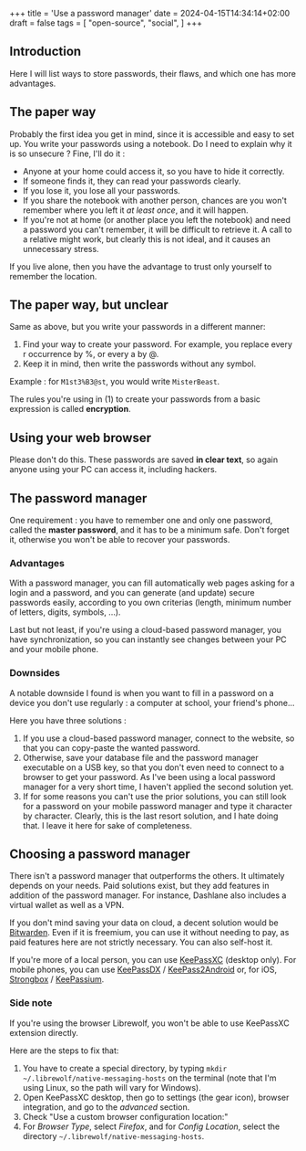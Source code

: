 +++
title = 'Use a password manager'
date = 2024-04-15T14:34:14+02:00
draft = false
tags = [
  "open-source",
  "social",
]
+++

## Introduction

Here I will list ways to store passwords, their flaws, and which one has more advantages.

## The paper way

Probably the first idea you get in mind, since it is accessible and easy to set up.
You write your passwords using a notebook. Do I need to explain why it is so
unsecure ? Fine, I'll do it :
- Anyone at your home could access it, so you have to hide it correctly.
- If someone finds it, they can read your passwords clearly.
- If you lose it, you lose all your passwords.
- If you share the notebook with another person, chances are you won't
remember where you left it *at least once*, and it will happen.
- If you're not at home (or another place you left the notebook) and need a
password you can't remember, it will be difficult to retrieve it. A call to a
relative might work, but clearly this is not ideal, and it causes an unnecessary stress.

If you live alone, then you have the advantage to trust only yourself to remember the location.

## The paper way, but unclear

Same as above, but you write your passwords in a different manner:

1. Find your way to create your password. For example, you replace every r occurrence by %, or every a by @.
1. Keep it in mind, then write the passwords without any symbol.

Example : for `M1st3%B3@st`, you would write `MisterBeast`.

The rules you're using in (1) to create your passwords from a basic expression is called **encryption**.

## Using your web browser

Please don't do this. These passwords are saved **in clear text**, so again
anyone using your PC can access it, including hackers.

## The password manager

One requirement : you have to remember one and only one password, called the
**master password**, and it has to be a minimum safe. Don't forget it,
otherwise you won't be able to recover your passwords.

### Advantages

With a password manager, you can fill automatically web pages asking for a
login and a password, and you can generate (and update) secure passwords easily,
according to you own criterias (length, minimum number of letters, digits, symbols, ...).

Last but not least, if you're using a cloud-based password manager, you have
synchronization, so you can instantly see changes between your PC and your
mobile phone.

### Downsides

A notable downside I found is when you want to fill in a password on a device
you don't use regularly : a computer at school, your friend's phone...

Here you have three solutions :

1. If you use a cloud-based password manager, connect to the website, so that you can
copy-paste the wanted password.
1. Otherwise, save your database file and the password manager executable on a
USB key, so that you don't even need to connect to a browser to get your
password. As I've been using a local password manager for a very short time, I
haven't applied the second solution yet.
1. If for some reasons you can't use the prior solutions, you can still look for
a password on your mobile password manager and type it character by character.
Clearly, this is the last resort solution, and I hate doing that. I leave it
here for sake of completeness.

## Choosing a password manager

There isn't a password manager that outperforms the others. It ultimately
depends on your needs. Paid solutions exist, but they add features in addition
of the password manager. For instance, Dashlane also includes a virtual wallet
as well as a VPN.

If you don't mind saving your data on cloud, a decent solution would be
[Bitwarden]. Even if it is freemium, you can use it without needing to pay, as
paid features here are not strictly necessary. You can also self-host it.

If you're more of a local person, you can use [KeePassXC] (desktop only). For
mobile phones, you can use [KeePassDX] / [KeePass2Android] or, for iOS, [Strongbox] / [KeePassium].

### Side note

If you're using the browser Librewolf, you won't be able to use KeePassXC
extension directly.

Here are the steps to fix that:

1. You have to create a special directory, by typing `mkdir ~/.librewolf/native-messaging-hosts`
on the terminal (note that I'm using Linux, so the path will vary for Windows).
1. Open KeePassXC desktop, then go to settings (the gear icon), browser
integration, and go to the *advanced* section.
1. Check "Use a custom browser configuration location:"
1. For *Browser Type*, select *Firefox*, and for *Config Location*, select the directory
`~/.librewolf/native-messaging-hosts`.

[Bitwarden]: https://bitwarden.com/
[KeePassXC]: https://keepassxc.org/
[KeePassDX]: https://play.google.com/store/apps/details?id=com.kunzisoft.keepass.free
[KeePass2Android]: https://play.google.com/store/apps/details?id=keepass2android.keepass2android
[Strongbox]: https://itunes.apple.com/us/app/strongbox-password-safe/id897283731
[KeePassium]: https://apps.apple.com/us/app/keepassium-keepass-passwords/id1435127111

